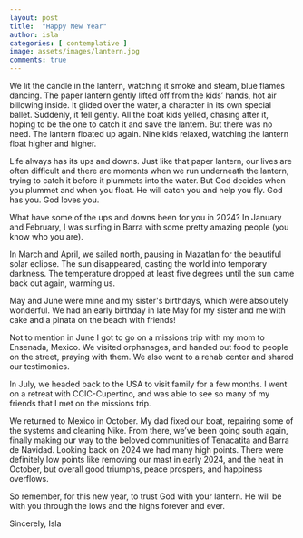 ```yaml
---
layout: post
title:  "Happy New Year"
author: isla
categories: [ contemplative ]
image: assets/images/lantern.jpg
comments: true
---
```


We lit the candle in the lantern, watching it smoke and steam, blue flames dancing. The paper lantern gently lifted off from the kids’ hands, hot air billowing inside. It glided over the water, a character in its own special ballet. Suddenly, it fell gently. All the boat kids yelled, chasing after it, hoping to be the one to catch it and save the lantern. But there was no need. The lantern floated up again. Nine kids relaxed, watching the lantern float higher and higher. 

Life always has its ups and downs. Just like that paper lantern, our lives are often difficult and there are moments when we run underneath the lantern, trying to catch it before it plummets into the water. But God decides when you plummet and when you float. He will catch you and help you fly. God has you. God loves you. 

What have some of the ups and downs been for you in 2024? In January and February, I was surfing in Barra with some pretty amazing people (you know who you are). 

In March and April, we sailed north, pausing in Mazatlan for the beautiful solar eclipse. The sun disappeared, casting the world into temporary darkness. The temperature dropped at least five degrees until the sun came back out again, warming us. 

May and June were mine and my sister's birthdays, which were absolutely wonderful. We had an early birthday in late May for my sister and me with cake and a pinata on the beach with friends! 

Not to mention in June I got to go on a missions trip with my mom to Ensenada, Mexico. We visited orphanages, and handed out food to people on the street, praying with them. We also went to a rehab center and shared our testimonies. 

In July, we headed back to the USA to visit family for a few months. I went on a retreat with CCIC-Cupertino, and was able to see so many of my friends that I met on the missions trip. 

We returned to Mexico in October. My dad fixed our boat, repairing some of the systems and cleaning Nike. From there, we’ve been going south again, finally making our way to the beloved communities of Tenacatita and Barra de Navidad. Looking back on 2024 we had many high points. There were definitely low points like removing our mast in early 2024, and the heat in October, but overall good triumphs, peace prospers, and happiness overflows. 

So remember, for this new year, to trust God with your lantern. He will be with you through the lows and the highs forever and ever. 

Sincerely,
Isla
